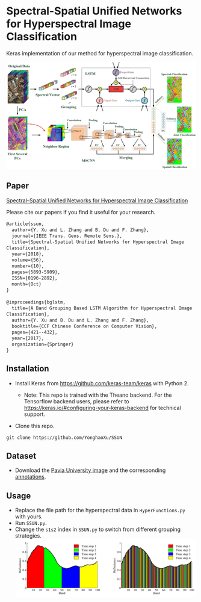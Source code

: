 # Spectral-Spatial Unified Networks for Hyperspectral Image Classification

Keras implementation of our method for hyperspectral image classification.

![](Figure/Framework.jpg)

## Paper
[Spectral–Spatial Unified Networks for Hyperspectral Image Classification](https://ieeexplore.ieee.org/document/8356713)

Please cite our papers if you find it useful for your research.

```
@article{ssun,
  author={Y. Xu and L. Zhang and B. Du and F. Zhang},
  journal={IEEE Trans. Geos. Remote Sens.},
  title={Spectral-Spatial Unified Networks for Hyperspectral Image Classification},
  year={2018},
  volume={56},
  number={10},
  pages={5893-5909},
  ISSN={0196-2892},
  month={Oct}
}

@inproceedings{bglstm,
  title={A Band Grouping Based LSTM Algorithm for Hyperspectral Image Classification},
  author={Y. Xu and B. Du and L. Zhang and F. Zhang},
  booktitle={CCF Chinese Conference on Computer Vision},
  pages={421--432},
  year={2017},
  organization={Springer}
}
```

## Installation
* Install Keras from https://github.com/keras-team/keras with Python 2.
  - Note: This repo is trained with the Theano backend. For the Tensorflow backend users, please refer to https://keras.io/#configuring-your-keras-backend for technical support.

* Clone this repo.
```
git clone https://github.com/YonghaoXu/SSUN
```

## Dataset
* Download the [Pavia University image](http://www.ehu.eus/ccwintco/uploads/e/ee/PaviaU.mat) and the corresponding [annotations](http://www.ehu.eus/ccwintco/uploads/5/50/PaviaU_gt.mat).

## Usage
* Replace the file path for the hyperspectral data in `HyperFunctions.py` with yours.
* Run `SSUN.py`.
* Change the `s1s2` index in `SSUN.py` to switch from different grouping strategies.
![](Figure/Strategy.jpg)
